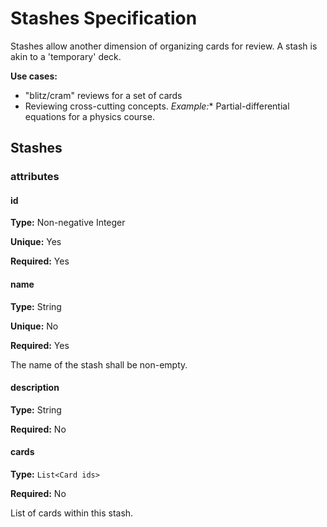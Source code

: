 Stashes Specification
=====================

Stashes allow another dimension of organizing cards for review. A stash is akin to a 'temporary' deck.

**Use cases:**

- "blitz/cram" reviews for a set of cards
- Reviewing cross-cutting concepts. *Example:** Partial-differential equations for a physics course.

## Stashes

### attributes

#### id

**Type:** Non-negative Integer

**Unique:** Yes

**Required:** Yes

#### name

**Type:** String

**Unique:** No

**Required:** Yes

The name of the stash shall be non-empty.

#### description

**Type:** String

**Required:** No

#### cards

**Type:** `List<Card ids>`

**Required:** No

List of cards within this stash.
